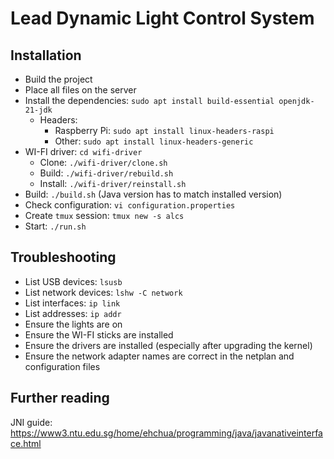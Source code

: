 # Lead Dynamic Light Control System

## Installation

- Build the project
- Place all files on the server
- Install the dependencies: `sudo apt install build-essential openjdk-21-jdk`
  - Headers:
    - Raspberry Pi: `sudo apt install linux-headers-raspi`
    - Other: `sudo apt install linux-headers-generic`
- WI-FI driver: `cd wifi-driver`
  - Clone: `./wifi-driver/clone.sh`
  - Build: `./wifi-driver/rebuild.sh`
  - Install: `./wifi-driver/reinstall.sh`
- Build: `./build.sh` (Java version has to match installed version)
- Check configuration: `vi configuration.properties`
- Create `tmux` session: `tmux new -s alcs`
- Start: `./run.sh`

## Troubleshooting
- List USB devices: `lsusb`
- List network devices: `lshw -C network`
- List interfaces: `ip link`
- List addresses: `ip addr`
- Ensure the lights are on
- Ensure the WI-FI sticks are installed
- Ensure the drivers are installed (especially after upgrading the kernel)
- Ensure the network adapter names are correct in the netplan and configuration files

## Further reading
JNI guide: https://www3.ntu.edu.sg/home/ehchua/programming/java/javanativeinterface.html
